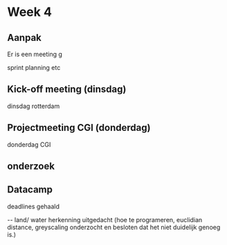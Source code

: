 # Week 4

## Aanpak
Er is een meeting g

sprint planning etc

## Kick-off meeting (dinsdag)
 dinsdag rotterdam 
 
## Projectmeeting CGI (donderdag)
donderdag CGI

## onderzoek

## Datacamp
deadlines gehaald

-- land/ water herkenning uitgedacht (hoe te programeren, euclidian distance, greyscaling onderzocht en besloten dat het 
niet duidelijk genoeg is.)